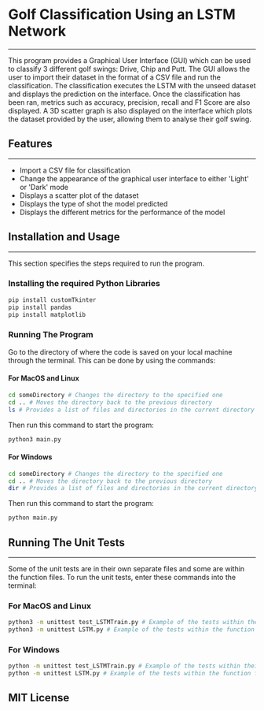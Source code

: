 # Golf Classification Using an LSTM Network
---
This program provides a Graphical User Interface (GUI) which can be used to classify 3 different golf swings: Drive, Chip and Putt. The GUI allows the user to import their dataset in the format of a CSV file and run the classification. The classification executes the LSTM with the unseed dataset and displays the prediction on the interface. Once the classification has been ran, metrics such as accuracy, precision, recall and F1 Score are also displayed. A 3D scatter graph is also displayed on the interface which plots the dataset provided by the user, allowing them to analyse their golf swing.

## Features
---

- Import a CSV file for classification
- Change the appearance of the graphical user interface to either 'Light' or 'Dark' mode
- Displays a scatter plot of the dataset
- Displays the type of shot the model predicted
- Displays the different metrics for the performance of the model

## Installation and Usage
---
This section specifies the steps required to run the program.

### Installing the required Python Libraries
```sh
pip install customTkinter
pip install pandas
pip install matplotlib 
```

### Running The Program
Go to the directory of where the code is saved on your local machine through the terminal. This can be done by using the commands:

#### For MacOS and Linux
```sh
cd someDirectory # Changes the directory to the specified one
cd .. # Moves the directory back to the previous directory
ls # Provides a list of files and directories in the current directory
```
Then run this command to start the program:
```sh
python3 main.py 
```

#### For Windows
```sh
cd someDirectory # Changes the directory to the specified one
cd .. # Moves the directory back to the previous directory
dir # Provides a list of files and directories in the current directory
```
Then run this command to start the program:
```sh
python main.py 
```

## Running The Unit Tests
---
Some of the unit tests are in their own separate files and some are within the function files. To run the unit tests, enter these commands into the terminal:

### For MacOS and Linux 

```sh
python3 -m unittest test_LSTMTrain.py # Example of the tests within their own file
python3 -m unittest LSTM.py # Example of the tests within the function file
```

### For Windows
```sh
python -m unittest test_LSTMTrain.py # Example of the tests within their own file
python -m unittest LSTM.py # Example of the tests within the function file
```

## MIT License
